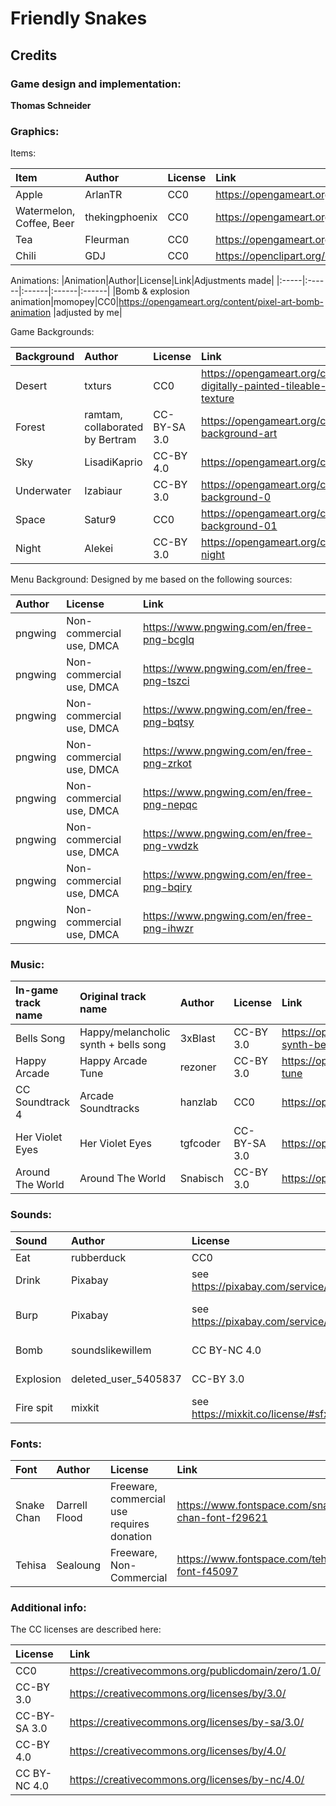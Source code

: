 # Friendly Snakes

## Credits


### Game design and implementation:
   **Thomas Schneider**

### Graphics:
  Items:
  
|Item|Author|License|Link|
|:-----|:------|:------|:------|
|Apple|ArlanTR|CC0|https://opengameart.org/node/109980 |
|Watermelon, Coffee, Beer|thekingphoenix|CC0|https://opengameart.org/node/77345 |
|Tea|Fleurman|CC0|https://opengameart.org/node/77729 |
|Chili|GDJ|CC0|https://openclipart.org/detail/228333 |

  Animations:
|Animation|Author|License|Link|Adjustments made|
|:-----|:------|:------|:------|:------|
|Bomb & explosion animation|momopey|CC0|https://opengameart.org/content/pixel-art-bomb-animation |adjusted by me|

  Game Backgrounds:
  
|Background|Author|License|Link|
|:-----|:------|:------|:------|
|Desert|txturs|CC0|https://opengameart.org/content/2048-digitally-painted-tileable-desert-sand-texture |
|Forest|ramtam, collaborated by Bertram|CC-BY-SA 3.0|https://opengameart.org/content/forest-background-art |
|Sky|LisadiKaprio|CC-BY 4.0|https://opengameart.org/content/sunny-sky |
|Underwater|Izabiaur|CC-BY 3.0|https://opengameart.org/content/underwater-background-0 |
|Space|Satur9|CC0|https://opengameart.org/content/space-background-01 |
|Night|Alekei|CC-BY 3.0|https://opengameart.org/content/background-night |

  Menu Background: Designed by me based on the following sources:
  
|Author|License|Link|
|:------|:------|:------|
|pngwing|Non-commercial use, DMCA|https://www.pngwing.com/en/free-png-bcglq |
|pngwing|Non-commercial use, DMCA|https://www.pngwing.com/en/free-png-tszci |
|pngwing|Non-commercial use, DMCA|https://www.pngwing.com/en/free-png-bqtsy |
|pngwing|Non-commercial use, DMCA|https://www.pngwing.com/en/free-png-zrkot |
|pngwing|Non-commercial use, DMCA|https://www.pngwing.com/en/free-png-nepqc |
|pngwing|Non-commercial use, DMCA|https://www.pngwing.com/en/free-png-vwdzk |
|pngwing|Non-commercial use, DMCA|https://www.pngwing.com/en/free-png-bqiry |
|pngwing|Non-commercial use, DMCA|https://www.pngwing.com/en/free-png-ihwzr |
  
### Music:
  |In-game track name|Original track name|Author|License|Link|
  |:-----|:------|:------|:------|:------|
  |Bells Song|Happy/melancholic synth + bells song|3xBlast|CC-BY 3.0|https://opengameart.org/content/happymelancholic-synth-bells-song-adaptive-layers-pack |
  |Happy Arcade|Happy Arcade Tune|rezoner|CC-BY 3.0|https://opengameart.org/content/happy-arcade-tune |
  |CC Soundtrack 4|Arcade Soundtracks|hanzlab|CC0|https://opengameart.org/content/arcadesoundtracks |
  |Her Violet Eyes|Her Violet Eyes|tgfcoder|CC-BY-SA 3.0|https://opengameart.org/content/her-violet-eyes |
  |Around The World|Around The World|Snabisch|CC-BY 3.0|https://opengameart.org/content/around-the-world |
  
### Sounds:

  |Sound|Author|License|Link|Adjustments|
  |:-----|:------|:------|:------|:------|
  |Eat|rubberduck|CC0|https://opengameart.org/content/80-cc0-creature-sfx ||
  |Drink|Pixabay|see https://pixabay.com/service/terms/|https://pixabay.com/sound-effects/cartoon-slurp-37066/ ||
  |Burp|Pixabay|see https://pixabay.com/service/terms/ ||https://pixabay.com/sound-effects/ed-burp-and-pop-86789/ ||
  |Bomb|soundslikewillem|CC BY-NC 4.0|https://freesound.org/people/soundslikewillem/sounds/184519/ |slightly adjusted by me, esp. volume and speed|
  |Explosion|deleted_user_5405837|CC-BY 3.0|https://freesound.org/people/deleted_user_5405837/sounds/399303/ |slightly adjusted by me, esp. volume and speed|
  |Fire spit|mixkit|see https://mixkit.co/license/#sfxFree |https://mixkit.co/free-sound-effects/fire/ |slightly adjusted by me, esp. volume and speed|
  
### Fonts:

|Font|Author|License|Link|
|:-----|:------|:------|:------|
|Snake Chan|Darrell Flood|Freeware, commercial use requires donation|https://www.fontspace.com/snake-chan-font-f29621 |
|Tehisa|Sealoung|Freeware, Non-Commercial|https://www.fontspace.com/tehisa-font-f45097 |

### Additional info:
The CC licenses are described here:

|License|Link|
|:------|:------|
|CC0|https://creativecommons.org/publicdomain/zero/1.0/ |
|CC-BY 3.0|https://creativecommons.org/licenses/by/3.0/ |
|CC-BY-SA 3.0|https://creativecommons.org/licenses/by-sa/3.0/ |
|CC-BY 4.0|https://creativecommons.org/licenses/by/4.0/ |
|CC BY-NC 4.0|https://creativecommons.org/licenses/by-nc/4.0/ |

